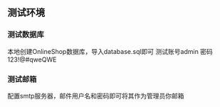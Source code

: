 ## 测试环境
### 测试数据库
本地创建OnlineShop数据库，导入database.sql即可
测试账号admin 密码123!@#qweQWE

### 测试邮箱
配置smtp服务器，邮件用户名和密码即可将其作为管理员你邮箱
